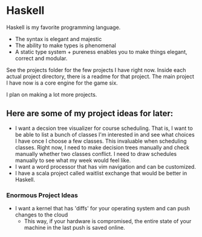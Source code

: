 # Haskell


Haskell is my favorite programming language.

* The syntax is elegant and majestic
* The ability to make types is phenomenal
* A static type system + pureness enables you to make things elegant, correct and modular.

See the projects folder for the few projects I have right now.
Inside each actual project directory, there is a readme for that project.
The main project I have now is a core engine for the game six.

I plan on making a lot more projects.

## Here are some of my project ideas for later:

 * I want a decsion tree visualizer for course scheduling. That is, I want to be able to list a bunch of classes I'm interested in and see what choices I have once I choose a few classes. This invaluable when scheduling classes. Right now, I need to make decision trees manually and check manually whether two classes conflict. I need to draw schedules manually to see what my week would feel like.
 * I want a word processor that has vim navigation and can be customized.
 * I have a scala project called waitlist exchange that would be better in Haskell.



### Enormous Project Ideas

 * I want a kernel that has 'diffs' for your operating system and can push changes to the cloud
   * This way, if your hardware is compromised, the entire state of your machine in the last push is saved online.




